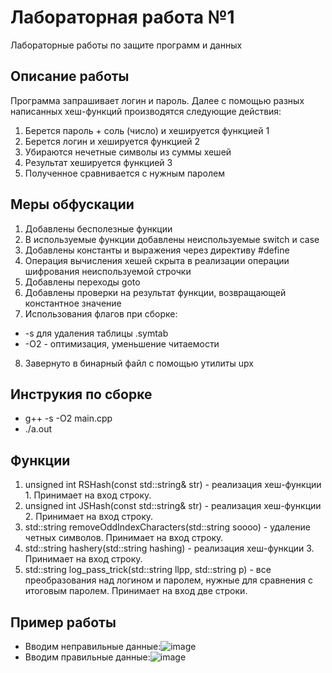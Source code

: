# Лабораторная работа №1
Лабораторные работы по защите программ и данных
## Описание работы
Программа запрашивает логин и пароль.
Далее с помощью разных написанных хеш-функций производятся следующие действия:
1. Берется пароль + соль (число) и хешируется функцией 1
2. Берется логин и хешируется функцией 2
3. Убираются нечетные символы из суммы хешей
4. Результат хешируется функцией 3
5. Полученное сравнивается с нужным паролем 

## Меры обфускации

1. Добавлены бесполезные функции
2. В используемые функции добавлены неиспользуемые switch и case
3. Добавлены константы и выражения через директиву #define
4. Операция вычисления хешей скрыта в реализации операции шифрования неиспользуемой строчки
5. Добавлены переходы goto
6. Добавлены проверки на результат функции, возвращающей константное значение
7. Использования флагов при сборке:
  - -s для удаления таблицы .symtab
  - -O2 - оптимизация, уменьшение читаемости
8. Завернуто в бинарный файл с помощью утилиты upx

## Инструкия по сборке
- g++ -s -O2 main.cpp
- ./a.out

## Функции
1. unsigned int RSHash(const std::string& str) - реализация хеш-функции 1. Принимает на вход строку.
2. unsigned int JSHash(const std::string& str) - реализация хеш-функции 2. Принимает на вход строку.
3. std::string removeOddIndexCharacters(std::string soooo) - удаление четных символов. Принимает на вход строку.
4. std::string hashery(std::string hashing) - реализация хеш-функции 3. Принимает на вход строку.
5. std::string log_pass_trick(std::string llpp, std::string p) - все преобразования над логином и паролем, нужные для сравнения с итоговым паролем. Принимает на вход две строки.

## Пример работы
- Вводим неправильные данные:![image](https://user-images.githubusercontent.com/55959207/143964313-df8a80ac-0b6a-42c0-9c98-a3d390434df3.png)
- Вводим правильные данные:![image](https://user-images.githubusercontent.com/55959207/143964408-164ce8ff-e11e-4b1d-bc1e-101c38ce592e.png)


